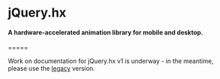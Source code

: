 # jQuery.hx

#### A hardware-accelerated animation library for mobile and desktop.
=====

Work on documentation for jQuery.hx v1 is underway - in the meantime, please use the <a href="tree/v0.7.5">legacy</a> version.
